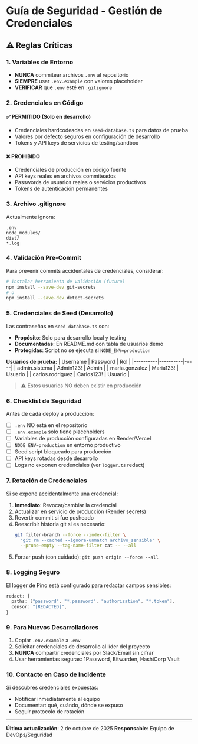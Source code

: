 # Guía de Seguridad - Gestión de Credenciales

## ⚠️ Reglas Críticas

### 1. Variables de Entorno

- **NUNCA** commitear archivos `.env` al repositorio
- **SIEMPRE** usar `.env.example` con valores placeholder
- **VERIFICAR** que `.env` esté en `.gitignore`

### 2. Credenciales en Código

#### ✅ PERMITIDO (Solo en desarrollo)

- Credenciales hardcodeadas en `seed-database.ts` para datos de prueba
- Valores por defecto seguros en configuración de desarrollo
- Tokens y API keys de servicios de testing/sandbox

#### ❌ PROHIBIDO

- Credenciales de producción en código fuente
- API keys reales en archivos commiteados
- Passwords de usuarios reales o servicios productivos
- Tokens de autenticación permanentes

### 3. Archivo .gitignore

Actualmente ignora:

```
.env
node_modules/
dist/
*.log
```

### 4. Validación Pre-Commit

Para prevenir commits accidentales de credenciales, considerar:

```bash
# Instalar herramienta de validación (futuro)
npm install --save-dev git-secrets
# o
npm install --save-dev detect-secrets
```

### 5. Credenciales de Seed (Desarrollo)

Las contraseñas en `seed-database.ts` son:

- **Propósito**: Solo para desarrollo local y testing
- **Documentadas**: En README.md con tabla de usuarios demo
- **Protegidas**: Script no se ejecuta si `NODE_ENV=production`

**Usuarios de prueba:**
| Username | Password | Rol |
|----------|----------|-----|
| admin.sistema | Admin123! | Admin |
| maria.gonzalez | Maria123! | Usuario |
| carlos.rodriguez | Carlos123! | Usuario |

> ⚠️ Estos usuarios NO deben existir en producción

### 6. Checklist de Seguridad

Antes de cada deploy a producción:

- [ ] `.env` NO está en el repositorio
- [ ] `.env.example` solo tiene placeholders
- [ ] Variables de producción configuradas en Render/Vercel
- [ ] `NODE_ENV=production` en entorno productivo
- [ ] Seed script bloqueado para producción
- [ ] API keys rotadas desde desarrollo
- [ ] Logs no exponen credenciales (ver `logger.ts` redact)

### 7. Rotación de Credenciales

Si se expone accidentalmente una credencial:

1. **Inmediato**: Revocar/cambiar la credencial
2. Actualizar en servicio de producción (Render secrets)
3. Revertir commit si fue pusheado
4. Reescribir historia git si es necesario:
   ```bash
   git filter-branch --force --index-filter \
     'git rm --cached --ignore-unmatch archivo_sensible' \
     --prune-empty --tag-name-filter cat -- --all
   ```
5. Forzar push (con cuidado): `git push origin --force --all`

### 8. Logging Seguro

El logger de Pino está configurado para redactar campos sensibles:

```typescript
redact: {
  paths: ["password", "*.password", "authorization", "*.token"],
  censor: "[REDACTED]",
}
```

### 9. Para Nuevos Desarrolladores

1. Copiar `.env.example` a `.env`
2. Solicitar credenciales de desarrollo al líder del proyecto
3. **NUNCA** compartir credenciales por Slack/Email sin cifrar
4. Usar herramientas seguras: 1Password, Bitwarden, HashiCorp Vault

### 10. Contacto en Caso de Incidente

Si descubres credenciales expuestas:

- Notificar inmediatamente al equipo
- Documentar: qué, cuándo, dónde se expuso
- Seguir protocolo de rotación

---

**Última actualización**: 2 de octubre de 2025
**Responsable**: Equipo de DevOps/Seguridad
